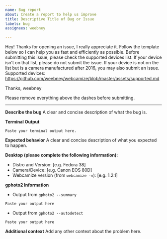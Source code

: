 ```yaml
---
name: Bug report
about: Create a report to help us improve
title: Descriptive Title of Bug or Issue
labels: bug
assignees: weebney

---
```


Hey! Thanks for opening an issue, I really appreciate it. Follow the template below so I can help you as fast and efficiently as possible.
Before submitting this issue, please check the supported devices list. If your device isn't on that list, please do not submit the issue. If your device is not on the list but is a camera manufactured after 2016, you may also submit an issue.
Supported devices: https://github.com/weebney/webcamize/blob/master/assets/supported.md

Thanks,
weebney

Please remove everything above the dashes before submitting.

---

**Describe the bug**
A clear and concise description of what the bug is.

**Terminal Output**
```console
Paste your terminal output here.
```

**Expected behavior**
A clear and concise description of what you expected to happen.

**Desktop (please complete the following information):**
 - Distro and Version: [e.g. Fedora 38]
 - Camera/Device: [e.g. Canon EOS 80D]
 - Webcamize version (from `webcamize -v`): [e.g. 1.2.1]

**gphoto2 Information**
- Output from `gphoto2 --summary`
```console
Paste your output here
```

- Output from `gphoto2 --autodetect`
```console
Paste your output here
```

**Additional context**
Add any other context about the problem here.
